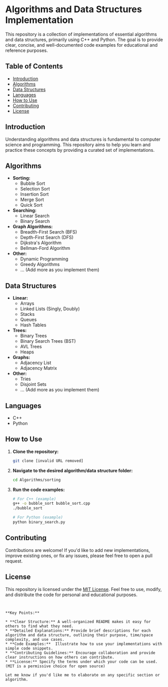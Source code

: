 # Algorithms and Data Structures Implementation

This repository is a collection of implementations of essential algorithms and data structures, primarily using C++ and Python. The goal is to provide clear, concise, and well-documented code examples for educational and reference purposes.

## Table of Contents

- [Introduction](#introduction)
- [Algorithms](#algorithms)
- [Data Structures](#data-structures)
- [Languages](#languages)
- [How to Use](#how-to-use)
- [Contributing](#contributing)
- [License](#license)

## Introduction

Understanding algorithms and data structures is fundamental to computer science and programming. This repository aims to help you learn and practice these concepts by providing a curated set of implementations.

## Algorithms

- **Sorting:**
    - Bubble Sort
    - Selection Sort
    - Insertion Sort
    - Merge Sort
    - Quick Sort
- **Searching:**
    - Linear Search
    - Binary Search
- **Graph Algorithms:**
    - Breadth-First Search (BFS)
    - Depth-First Search (DFS)
    - Dijkstra's Algorithm
    - Bellman-Ford Algorithm
- **Other:**
    - Dynamic Programming
    - Greedy Algorithms
    - ... (Add more as you implement them)

## Data Structures

- **Linear:**
    - Arrays
    - Linked Lists (Singly, Doubly)
    - Stacks
    - Queues
    - Hash Tables
- **Trees:**
    - Binary Trees
    - Binary Search Trees (BST)
    - AVL Trees
    - Heaps
- **Graphs:**
    - Adjacency List
    - Adjacency Matrix
- **Other:**
    - Tries
    - Disjoint Sets
    - ... (Add more as you implement them)

## Languages

- C++
- Python

## How to Use

1. **Clone the repository:**
   ```bash
   git clone [invalid URL removed]
   ```
2. **Navigate to the desired algorithm/data structure folder:**
   ```bash
   cd Algorithms/sorting 
   ```
3. **Run the code examples:**
   ```bash
   # For C++ (example)
   g++ -o bubble_sort bubble_sort.cpp
   ./bubble_sort

   # For Python (example)
   python binary_search.py
   ```

## Contributing

Contributions are welcome! If you'd like to add new implementations, improve existing ones, or fix any issues, please feel free to open a pull request.

## License

This repository is licensed under the [MIT License](LICENSE). Feel free to use, modify, and distribute the code for personal and educational purposes.
```


**Key Points:**

* **Clear Structure:** A well-organized README makes it easy for others to find what they need.
* **Detailed Explanations:** Provide brief descriptions for each algorithm and data structure, outlining their purpose, time/space complexity, and use cases.
* **Code Examples:**  Illustrate how to use your implementations with simple code snippets.
* **Contributing Guidelines:** Encourage collaboration and provide clear instructions on how others can contribute.
* **License:** Specify the terms under which your code can be used. (MIT is a permissive choice for open source) 

Let me know if you'd like me to elaborate on any specific section or algorithm. 
